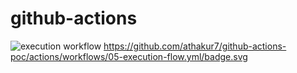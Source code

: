 # github-actions
![execution workflow](https://github.com/github/docs/actions/workflows/05-execution-flow.yml/badge.svg)
https://github.com/athakur7/github-actions-poc/actions/workflows/05-execution-flow.yml/badge.svg
